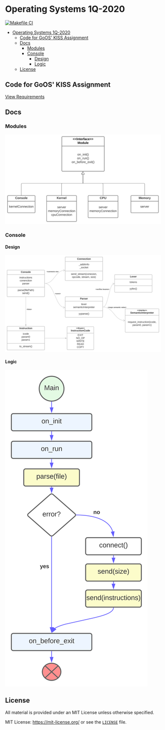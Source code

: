 # Operating Systems 1Q-2020

[![Makefile CI](https://github.com/tomasanchez/sski/actions/workflows/makefile.yml/badge.svg)](https://github.com/tomasanchez/sski/actions/workflows/makefile.yml)

- [Operating Systems 1Q-2020](#operating-systems-1q-2020)
	- [Code for GoOS' KISS Assignment](#code-for-goos-kiss-assignment)
	- [Docs](#docs)
		- [Modules](#modules)
		- [Console](#console)
			- [Design](#design)
			- [Logic](#logic)
	- [License](#license)

##  Code for GoOS' KISS Assignment

[View Requirements](https://docs.google.com/document/d/17WP76Vsi6ZrYlpYT8xOPXzLf42rQgtyKsOdVkyL5Jj0/edit#heading=h.nm1zk6pu7e78)

## Docs

### Modules

![Class Diagram](./assets/docs/modules.svg)

### Console

#### Design

![Class Diagram](./assets/docs/console/class_diagram.svg)

#### Logic

![Logic](assets/docs/console/module_logic.svg)

## License

All material is provided under an MIT License unless otherwise specified.

MIT License: <https://mit-license.org/> or see the [`LICENSE`](./LICENSE) file.
